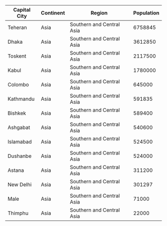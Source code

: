 | Capital City | Continent | Region | Population |
| ------------ | --------- | ------ | ---------- |
| Teheran | Asia | Southern and Central Asia | 6758845 |
| Dhaka | Asia | Southern and Central Asia | 3612850 |
| Toskent | Asia | Southern and Central Asia | 2117500 |
| Kabul | Asia | Southern and Central Asia | 1780000 |
| Colombo | Asia | Southern and Central Asia | 645000 |
| Kathmandu | Asia | Southern and Central Asia | 591835 |
| Bishkek | Asia | Southern and Central Asia | 589400 |
| Ashgabat | Asia | Southern and Central Asia | 540600 |
| Islamabad | Asia | Southern and Central Asia | 524500 |
| Dushanbe | Asia | Southern and Central Asia | 524000 |
| Astana | Asia | Southern and Central Asia | 311200 |
| New Delhi | Asia | Southern and Central Asia | 301297 |
| Male | Asia | Southern and Central Asia | 71000 |
| Thimphu | Asia | Southern and Central Asia | 22000 |
